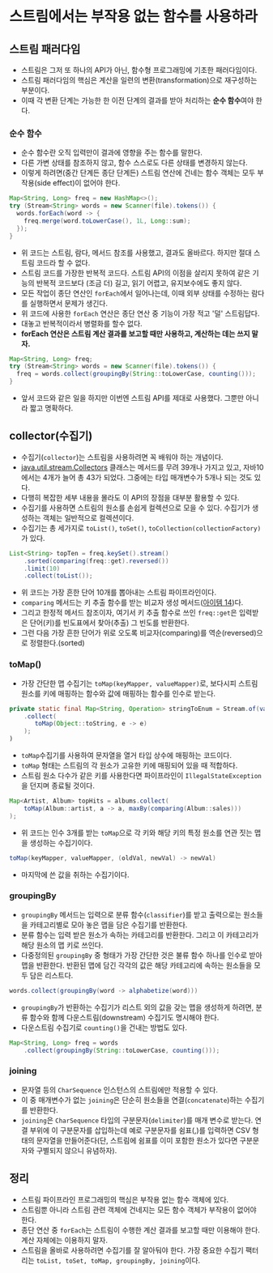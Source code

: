 # 스트림에서는 부작용 없는 함수를 사용하라

## 스트림 패러다임

* 스트림은 그저 또 하나의 API가 아닌, 함수형 프로그래밍에 기초한 패러다임이다.
* 스트림 패러다임의 핵심은 계산을 일련의 변환(transformation)으로 재구성하는 부분이다. 
* 이때 각 변환 단계는 가능한 한 이전 단계의 결과를 받아 처리하는 **순수 함수**여야 한다.

### 순수 함수

* 순수 함수란 오직 입력만이 결과에 영향을 주는 함수를 말한다.
* 다른 가변 상태를 참조하지 않고, 함수 스스로도 다른 상태를 변경하지 않는다.
* 이렇게 하려면(중간 단계든 종단 단계든) 스트림 연산에 건네는 함수 객체는 모두 부작용(side effect)이 없어야 한다.

```java
Map<String, Long> freq = new HashMap<>();
try (Stream<String> words = new Scanner(file).tokens()) {
  words.forEach(word -> {
    freq.merge(word.toLowerCase(), 1L, Long::sum);
  });
}
```

* 위 코드는 스트림, 람다, 메서드 참조를 사용했고, 결과도 올바르다. 하지만 절대 스트림 코드라 할 수 없다.
* 스트림 코드를 가장한 반복적 코드다. 스트림 API의 이점을 살리지 못하여 같은 기능의 반복적 코드보다 (조금 더) 길고,
  읽기 어렵고, 유지보수에도 좋지 않다.
* 모든 작업이 종단 연산인 `forEach`에서 일어나는데, 이때 외부 상태를 수정하는 람다를 실행하면서 문제가 생긴다.
* 위 코드에 사용한 `forEach` 연산은 종단 연산 중 기능이 가장 적고 '덜' 스트림답다.
* 대놓고 반복적이라서 병렬화를 할수 없다.
* **forEach 연산은 스트림 계산 결과를 보고할 때만 사용하고, 계산하는 데는 쓰지 말자.**

```java
Map<String, Long> freq;
try (Stream<String> words = new Scanner(file).tokens()) {
  freq = words.collect(groupingBy(String::toLowerCase, counting()));
}
```

* 앞서 코드와 같은 일을 하지만 이번엔 스트림 API를 제대로 사용했다. 그뿐만 아니라 짧고 명확하다.

## collector(수집기)

* 수집기(`collector`)는 스트림을 사용하려면 꼭 배워야 하는 개념이다.
* [java.util.stream.Collectors](https://docs.oracle.com/javase/8/docs/api/java/util/stream/Collectors.html) 클래스는 메서드를 무려 39개나 가지고 있고, 자바10에서는 4개가 늘어 총 43가 되었다.
  그중에는 타입 매개변수가 5개나 되는 것도 있다.
* 다행히 복잡한 세부 내용을 몰라도 이 API의 장점을 대부분 활용할 수 있다.
* 수집기를 사용하면 스트림의 원소를 손쉽게 컬렉션으로 모을 수 있다. 수집기가 생성하는 객체는 일반적으로 컬렉션이다.
* 수집기는 총 세가지로 `toList()`, `toSet()`, `toCollection(collectionFactory)`가 있다.

```java
List<String> topTen = freq.keySet().stream()
    .sorted(comparing(freq::get).reversed())
    .limit(10)
    .collect(toList());
```

* 위 코드는 가장 흔한 단어 10개를 뽑아내는 스트림 파이프라인이다.
* `comparing` 메서드는 키 추출 함수를 받는 비교자 생성 메서드([아이템 14](https://github.com/parkhanbeen/study/blob/master/effective-java/3%EC%9E%A5/14.Comparable%EC%9D%84%20%EA%B5%AC%ED%98%84%ED%95%A0%EC%A7%80%20%EA%B3%A0%EB%A0%A4%ED%95%98%EB%9D%BC.md ))다.
* 그리고 한정적 메서드 참조이자, 여기서 키 추출 함수로 쓰인 `freq::get`은 입력받은 단어(키)를 빈도표에서 찾아(추출) 그 빈도를 반환한다.
* 그런 다음 가장 흔한 단어가 위로 오도록 비교자(comparing)를 역순(reversed)으로 정렬한다.(sorted)

### toMap()

* 가장 간단한 맵 수집기는 `toMap(keyMapper, valueMapper)`로, 보다시피 스트림 원소를 키에 매핑하는 함수와 값에 매핑하는 함수를 인수로 받는다.

```java
private static final Map<String, Operation> stringToEnum = Stream.of(values())
    .collect(
       toMap(Object::toString, e -> e)
    );
)
```

* `toMap`수집기를 사용하여 문자열을 열거 타입 상수에 매핑하는 코드이다.
* `toMap` 형태는 스트림의 각 원소가 고유한 키에 매핑되어 있을 때 적합하다.
* 스트림 원소 다수가 같은 키를 사용한다면 파이프라인이 `IllegalStateException`을 던지며 종료될 것이다.

```java
Map<Artist, Album> topHits = albums.collect(
    toMap(Album::artist, a -> a, maxBy(comparing(Album::sales)))
);
```

* 위 코드는 인수 3개를 받는 `toMap`으로 각 키와 해당 키의 특정 원소를 연관 짓는 맵을 생성하는 수집기이다.

```java
toMap(keyMapper, valueMapper, (oldVal, newVal) -> newVal)
```

* 마지막에 쓴 값을 취하는 수집기이다.

### groupingBy

* `groupingBy` 메서드는 입력으로 분류 함수(`classifier`)를 받고 출력으로는 원소들을 카테고리별로 모아 놓은 맵을 담은 수집기를 반환한다.
* 분류 함수는 입력 받은 원소가 속하는 카테고리를 반환한다. 그리고 이 카테고리가 해당 원소의 맵 키로 쓰인다.
* 다중정의된 `groupingBy` 중 형태가 가장 간단한 것은 불류 함수 하나를 인수로 받아 맵을 반환한다. 반환된 맵에
  담긴 각각의 값은 해당 카테고리에 속하는 원소들을 모두 담은 리스트다.

```java
words.collect(groupingBy(word -> alphabetize(word)))
```

* `groupingBy`가 반환하는 수집기가 리스트 외의 값을 갖는 맵을 생성하게 하려면, 분류 함수와 함께 다운스트림(downstream) 수집기도
 명시해야 한다.
* 다운스트림 수집기로 `counting()`을 건내는 방법도 있다.

```java
Map<String, Long> freq = words
    .collect(groupingBy(String::toLowerCase, counting()));
```

### joining

* 문자열 등의 `CharSequence` 인스턴스의 스트림에만 적용할 수 있다.
* 이 중 매개변수가 없는 `joining`은 단순히 원소들을 연결(`concatenate`)하는 수집기를 반환한다.
* `joining`은 `CharSequence` 타입의 구분문자(`delimiter`)를 매개 변수로 받는다. 연결 부위에 이 구분문자를
 삽입하는데 예로 구분문자를 쉼표(,)를 입력하면 CSV 형태의 문자열을 만들어준다(단, 스트림에 쉼표를 이미 포함한 원소가 있다면 구분문자와 구별되지 않으니 유념하자).


## 정리

* 스트림 파이프라인 프로그래밍의 핵심은 부작용 없는 함수 객체에 있다.
* 스트림뿐 아니라 스트림 관련 객체에 건네지는 모든 함수 객체가 부작용이 없어야 한다.
* 종단 연산 중 `forEach`는 스트림이 수행한 계산 결과를 보고할 때만 이용해야 한다. 계산 자체에는 이용하지 말자.
* 스트림을 올바로 사용하려면 수집기를 잘 알아둬야 한다. 
 가장 중요한 수집기 팩터리는 `toList, toSet, toMap, groupingBy, joining`이다.